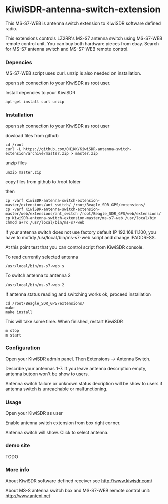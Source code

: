 # KiwiSDR-antenna-switch-extension

This MS-S7-WEB is antenna switch extension to KiwiSDR software defined radio.

This extensions controls LZ2RR's MS-S7 antenna switch using MS-S7-WEB remote control unit. You can buy both hardware pieces from ebay. Search for MS-S7 antenna switch and MS-S7-WEB remote control.

### Depencies

MS-S7-WEB script uses curl. unzip is also needed on installation.

open ssh connection to your KiwiSDR as root user.

Install depencies to your KiwiSDR

    apt-get install curl unzip

### Installation

open ssh connection to your KiwiSDR as root user

dowload files from github

    cd /root
    curl -L https://github.com/OH1KK/KiwiSDR-antenna-switch-extension/archive/master.zip > master.zip

unzip files

    unzip master.zip

copy files from github to /root folder

then

    cp -varf KiwiSDR-antenna-switch-extension-master/extensions/ant_switch/ /root/Beagle_SDR_GPS/extensions/
    cp -varf KiwiSDR-antenna-switch-extension-master/web/extensions/ant_switch /root/Beagle_SDR_GPS/web/extensions/
    cp KiwiSDR-antenna-switch-extension-master/ms-s7-web /usr/local/bin
    chmod a+rx /usr/local/bin/ms-s7-web

If your antenna switch does not use factory default IP 192.168.11.100, you have to mofidy 
/usr/local/bin/ms-s7-web script and change IPADDRESS. 

At this point test that you can control script from KiwiSDR console.

To read currently selected antenna 
  
    /usr/local/bin/ms-s7-web s

To switch antenna to antenna 2

    /usr/local/bin/ms-s7-web 2
   
If antenna status reading and switching works ok, proceed installation

    cd /root/Beagle_SDR_GPS/extensions/
    make
    make install

This will take some time. When finished, restart KiwiSDR

    m stop
    m start

### Configuration

Open your KiwiSDR admin panel. Then Extensions -> Antenna Switch.

Describe your antennas 1-7. If you leave antenna description empty, antenna butoon won't be show to users.

Antenna switch failure or unknown status decription will be show to users if antenna switch is unreachable or malfunctioning. 

### Usage

Open your KiwiSDR as user

Enable antenna switch extension from box right corner.

Antenna switch will show. Click to select antenna.

### demo site

TODO

### More info
About KiwiSDR software defined receiver see http://www.kiwisdr.com/

About MS-S antenna switch box and MS-S7-WEB remote control unit: http://www.anteni.net
